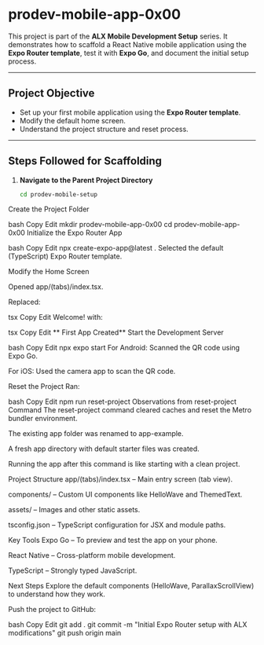 # prodev-mobile-app-0x00

This project is part of the **ALX Mobile Development Setup** series. It demonstrates how to scaffold a React Native mobile application using the **Expo Router template**, test it with **Expo Go**, and document the initial setup process.

---

## **Project Objective**
- Set up your first mobile application using the **Expo Router template**.
- Modify the default home screen.
- Understand the project structure and reset process.

---

## **Steps Followed for Scaffolding**

1. **Navigate to the Parent Project Directory**  
   ```bash
   cd prodev-mobile-setup


Create the Project Folder

bash
Copy
Edit
mkdir prodev-mobile-app-0x00
cd prodev-mobile-app-0x00
Initialize the Expo Router App

bash
Copy
Edit
npx create-expo-app@latest .
Selected the default (TypeScript) Expo Router template.

Modify the Home Screen

Opened app/(tabs)/index.tsx.

Replaced:

tsx
Copy
Edit
<ThemedText type="title">Welcome!</ThemedText>
with:

tsx
Copy
Edit
<ThemedText type="title">** First App Created**</ThemedText>
Start the Development Server

bash
Copy
Edit
npx expo start
For Android: Scanned the QR code using Expo Go.

For iOS: Used the camera app to scan the QR code.

Reset the Project
Ran:

bash
Copy
Edit
npm run reset-project
Observations from reset-project Command
The reset-project command cleared caches and reset the Metro bundler environment.

The existing app folder was renamed to app-example.

A fresh app directory with default starter files was created.

Running the app after this command is like starting with a clean project.

Project Structure
app/(tabs)/index.tsx – Main entry screen (tab view).

components/ – Custom UI components like HelloWave and ThemedText.

assets/ – Images and other static assets.

tsconfig.json – TypeScript configuration for JSX and module paths.

Key Tools
Expo Go – To preview and test the app on your phone.

React Native – Cross-platform mobile development.

TypeScript – Strongly typed JavaScript.

Next Steps
Explore the default components (HelloWave, ParallaxScrollView) to understand how they work.

Push the project to GitHub:

bash
Copy
Edit
git add .
git commit -m "Initial Expo Router setup with ALX modifications"
git push origin main